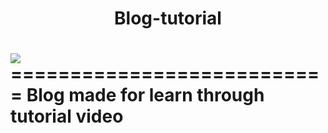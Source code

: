 <h1 align="center">Blog-tutorial<h1>

<img src="https://img.shields.io/badge/-Node-green">
===========================
Blog made for learn through tutorial video

